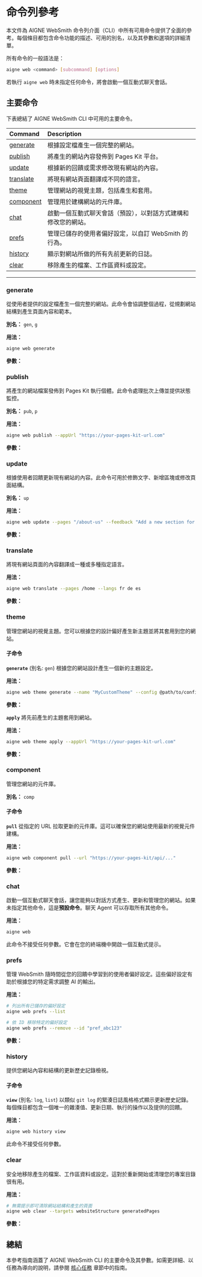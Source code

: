 # 命令列參考

本文件為 AIGNE WebSmith 命令列介面（CLI）中所有可用命令提供了全面的參考。每個條目都包含命令功能的描述、可用的別名，以及其參數和選項的詳細清單。

所有命令的一般語法是：
```bash
aigne web <command> [subcommand] [options]
```

若執行 `aigne web` 時未指定任何命令，將會啟動一個互動式聊天會話。

## 主要命令

下表總結了 AIGNE WebSmith CLI 中可用的主要命令。

| Command | Description |
| :--- | :--- |
| [generate](#generate) | 根據設定檔產生一個完整的網站。 |
| [publish](#publish) | 將產生的網站內容發佈到 Pages Kit 平台。 |
| [update](#update) | 根據新的回饋或需求修改現有網站的內容。 |
| [translate](#translate) | 將現有網站頁面翻譯成不同的語言。 |
| [theme](#theme) | 管理網站的視覺主題，包括產生和套用。 |
| [component](#component) | 管理用於建構網站的元件庫。 |
| [chat](#chat) | 啟動一個互動式聊天會話（預設），以對話方式建構和修改您的網站。 |
| [prefs](#prefs) | 管理已儲存的使用者偏好設定，以自訂 WebSmith 的行為。 |
| [history](#history) | 顯示對網站所做的所有先前更新的日誌。 |
| [clear](#clear) | 移除產生的檔案、工作區資料或設定。 |

---

### generate
從使用者提供的設定檔產生一個完整的網站。此命令會協調整個過程，從規劃網站結構到產生頁面內容和範本。

**別名：** `gen`, `g`

**用法：**
```bash
aigne web generate
```

**參數：**

<x-field-group>
  <x-field data-name="config" data-type="String" data-required="false" data-desc="網站設定檔的路徑。如果未提供，WebSmith 將在目前目錄中尋找預設的設定檔。"></x-field>
  <x-field data-name="glossary" data-type="String" data-required="false" data-desc="包含術語詞彙表的檔案，以確保在產生的內容中術語的一致性。使用格式 @<file>。"></x-field>
  <x-field data-name="forceRegenerate" data-type="Boolean" data-required="false" data-desc="如果設定為 true，將強制重新產生所有頁面，即使它們已經存在。"></x-field>
</x-field-group>

### publish
將產生的網站檔案發佈到 Pages Kit 執行個體。此命令處理批次上傳並提供狀態監控。

**別名：** `pub`, `p`

**用法：**
```bash
aigne web publish --appUrl "https://your-pages-kit-url.com"
```

**參數：**

<x-field-group>
  <x-field data-name="appUrl" data-type="String" data-required="false" data-desc="將要發佈頁面的目標 Pages Kit 網站的基礎 URL。"></x-field>
  <x-field data-name="with-navigations" data-type="Boolean" data-required="false" data-desc="如果設定為 true，將網站導覽資料與頁面一同發佈。"></x-field>
  <x-field data-name="with-locales" data-type="Boolean" data-required="false" data-desc="如果設定為 true，將網站的地區設定和語言設定一同發佈。"></x-field>
</x-field-group>

### update
根據使用者回饋更新現有網站的內容。此命令可用於修飾文字、新增區塊或修改頁面結構。

**別名：** `up`

**用法：**
```bash
aigne web update --pages "/about-us" --feedback "Add a new section for team members."
```

**參數：**

<x-field-group>
  <x-field data-name="pages" data-type="Array" data-required="false" data-desc="要更新的頁面路徑陣列（例如 /about-us, /contact）。"></x-field>
  <x-field data-name="feedback" data-type="String" data-required="false" data-desc="對內容所需的變更或改進的詳細描述。"></x-field>
  <x-field data-name="glossary" data-type="String" data-required="false" data-desc="包含術語詞彙表的檔案，以確保一致性。使用格式 @<file>。"></x-field>
</x-field-group>

### translate
將現有網站頁面的內容翻譯成一種或多種指定語言。

**用法：**
```bash
aigne web translate --pages /home --langs fr de es
```

**參數：**

<x-field-group>
  <x-field data-name="pages" data-type="Array" data-required="false" data-desc="要翻譯的頁面路徑陣列。"></x-field>
  <x-field data-name="langs" data-type="Array" data-required="false" data-desc="要將內容翻譯成的語言代碼列表，以空格分隔。可用代碼包括：en, zh, zh-TW, ja, fr, de, es, it, ru, ko, pt, ar。"></x-field>
  <x-field data-name="feedback" data-type="String" data-required="false" data-desc="用於提高翻譯品質的具體說明或回饋。"></x-field>
  <x-field data-name="glossary" data-type="String" data-required="false" data-desc="包含術語詞彙表的檔案，以確保翻譯的一致性。使用格式 @<file>。"></x-field>
</x-field-group>

### theme
管理您網站的視覺主題。您可以根據您的設計偏好產生新主題並將其套用到您的網站。

#### 子命令

**`generate`** (別名: `gen`)
根據您的網站設計產生一個新的主題設定。

**用法：**
```bash
aigne web theme generate --name "MyCustomTheme" --config @path/to/config.yaml
```

**參數：**

<x-field-group>
  <x-field data-name="name" data-type="String" data-required="false" data-desc="新主題的唯一名稱。"></x-field>
  <x-field data-name="config" data-type="String" data-required="false" data-desc="作為主題基礎的網站設定檔路徑。"></x-field>
</x-field-group>

**`apply`**
將先前產生的主題套用到網站。

**用法：**
```bash
aigne web theme apply --appUrl "https://your-pages-kit-url.com"
```

**參數：**

<x-field-group>
  <x-field data-name="appUrl" data-type="String" data-required="false" data-desc="將套用主題的目標 Pages Kit 網站的基礎 URL。"></x-field>
</x-field-group>

### component
管理您網站的元件庫。

**別名：** `comp`

#### 子命令

**`pull`**
從指定的 URL 拉取更新的元件庫。這可以確保您的網站使用最新的視覺元件建構。

**用法：**
```bash
aigne web component pull --url "https://your-pages-kit/api/..."
```

**參數：**

<x-field-group>
  <x-field data-name="url" data-type="String" data-required="true" data-desc="由您的 Pages Kit 執行個體提供的完整 URL，用於拉取元件庫。"></x-field>
</x-field-group>

### chat
啟動一個互動式聊天會話，讓您能夠以對話方式產生、更新和管理您的網站。如果未指定其他命令，這是**預設命令**。聊天 Agent 可以存取所有其他命令。

**用法：**
```bash
aigne web
```

此命令不接受任何參數。它會在您的終端機中開啟一個互動式提示。

### prefs
管理 WebSmith 隨時間從您的回饋中學習到的使用者偏好設定。這些偏好設定有助於根據您的特定需求調整 AI 的輸出。

**用法：**
```bash
# 列出所有已儲存的偏好設定
aigne web prefs --list

# 依 ID 移除特定的偏好設定
aigne web prefs --remove --id "pref_abc123"
```

**參數：**

<x-field-group>
  <x-field data-name="--list" data-type="Flag" data-required="false" data-desc="顯示所有已儲存使用者偏好設定的格式化清單。"></x-field>
  <x-field data-name="--remove" data-type="Flag" data-required="false" data-desc="移除一個或多個偏好設定。需要 --id 參數，否則會提示進行選擇。"></x-field>
  <x-field data-name="--toggle" data-type="Flag" data-required="false" data-desc="切換一個或多個偏好設定的啟用狀態。需要 --id，否則會提示進行選擇。"></x-field>
  <x-field data-name="--id" data-type="Array" data-required="false" data-desc="要管理的偏好設定 ID 陣列（移除或切換）。僅在非互動式地使用 --remove 或 --toggle 時為必需。"></x-field>
</x-field-group>

### history
提供您網站內容和結構的更新歷史記錄檢視。

#### 子命令

**`view`** (別名: `log`, `list`)
以類似 `git log` 的緊湊日誌風格格式顯示更新歷史記錄。每個條目都包含一個唯一的雜湊值、更新日期、執行的操作以及提供的回饋。

**用法：**
```bash
aigne web history view
```

此命令不接受任何參數。

### clear
安全地移除產生的檔案、工作區資料或設定。這對於重新開始或清理您的專案目錄很有用。

**用法：**
```bash
# 無需提示即可清除網站結構和產生的頁面
aigne web clear --targets websiteStructure generatedPages
```

**參數：**

<x-field-group>
  <x-field data-name="targets" data-type="Array" data-required="false" data-desc="無需提示即可清除的項目陣列。可能的值：websiteStructure, generatedPages, websiteConfig, deploymentConfig, authTokens, mediaDescription。"></x-field>
  <x-field data-name="pagesDir" data-type="String" data-required="false" data-desc="覆寫來源頁面的預設目錄路徑。"></x-field>
  <x-field data-name="tmpDir" data-type="String" data-required="false" data-desc="覆寫暫存工作區的預設目錄路徑。"></x-field>
  <x-field data-name="outputDir" data-type="String" data-required="false" data-desc="覆寫產生頁面的預設目錄路徑。"></x-field>
  <x-field data-name="configPath" data-type="String" data-required="false" data-desc="覆寫設定檔的預設路徑。"></x-field>
</x-field-group>

## 總結

本參考指南涵蓋了 AIGNE WebSmith CLI 的主要命令及其參數。如需更詳細、以任務為導向的說明，請參閱 [核心任務](./core-tasks.md) 章節中的指南。